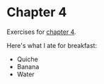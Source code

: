 # Chapter 4
Exercises for [chapter 4](https://info201.github.io/git-basics.html).

Here's what I ate for breakfast:
- Quiche
- Banana
- Water
